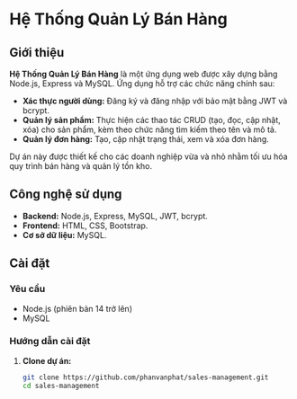 # Hệ Thống Quản Lý Bán Hàng

## Giới thiệu

**Hệ Thống Quản Lý Bán Hàng** là một ứng dụng web được xây dựng bằng Node.js, Express và MySQL. Ứng dụng hỗ trợ các chức năng chính sau:

- **Xác thực người dùng:** Đăng ký và đăng nhập với bảo mật bằng JWT và bcrypt.
- **Quản lý sản phẩm:** Thực hiện các thao tác CRUD (tạo, đọc, cập nhật, xóa) cho sản phẩm, kèm theo chức năng tìm kiếm theo tên và mô tả.
- **Quản lý đơn hàng:** Tạo, cập nhật trạng thái, xem và xóa đơn hàng.

Dự án này được thiết kế cho các doanh nghiệp vừa và nhỏ nhằm tối ưu hóa quy trình bán hàng và quản lý tồn kho.

## Công nghệ sử dụng

- **Backend:** Node.js, Express, MySQL, JWT, bcrypt.
- **Frontend:** HTML, CSS, Bootstrap.
- **Cơ sở dữ liệu:** MySQL.

## Cài đặt

### Yêu cầu

- Node.js (phiên bản 14 trở lên)
- MySQL

### Hướng dẫn cài đặt

1. **Clone dự án:**

   ```bash
   git clone https://github.com/phanvanphat/sales-management.git
   cd sales-management
